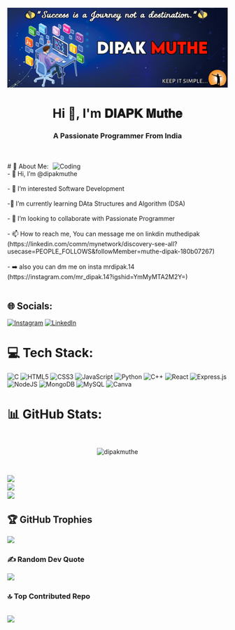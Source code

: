 ![logo](https://github.com/dipakmuthe/dipakmuthe/blob/main/banner2.jpg )
<h1 align="center">Hi 👋, I'm 𝐃𝐈𝐀𝐏𝐊 𝐌𝐮𝐭𝐡𝐞</h1>
<h3 align="center">A Passionate Programmer From India</h3>
<br>



<br>
<img align="right" alt="Coding" width="400" src="https://media.tenor.com/rePDfDWO3XoAAAAd/hacking.gif">
# 💫 About Me:
- 👋 Hi, I’m @dipakmuthe<br><br>- 👀 I’m interested Software Development<br><br>-🌱 I’m currently learning DAta Structures and Algorithm (DSA)<br> <br>- 💞️ I’m looking to collaborate with Passionate Programmer<br><br>- 📫 How to reach me, You can message me on linkdin muthedipak (https://linkedin.com/comm/mynetwork/discovery-see-all?usecase=PEOPLE_FOLLOWS&followMember=muthe-dipak-180b07267)<br> <br>- ➡️ also you can dm me on insta mrdipak.14 <br> (https://instagram.com/mr_dipak.14?igshid=YmMyMTA2M2Y=)<br>

<br>


## 🌐 Socials:
[![Instagram](https://img.shields.io/badge/Instagram-%23E4405F.svg?logo=Instagram&logoColor=white)](https://instagram.com/mrdipak.14) [![LinkedIn](https://img.shields.io/badge/LinkedIn-%230077B5.svg?logo=linkedin&logoColor=white)](https://linkedin.com/in/muthe) 

# 💻 Tech Stack:
![C](https://img.shields.io/badge/c-%2300599C.svg?style=plastic&logo=c&logoColor=white) ![HTML5](https://img.shields.io/badge/html5-%23E34F26.svg?style=plastic&logo=html5&logoColor=white) ![CSS3](https://img.shields.io/badge/css3-%231572B6.svg?style=plastic&logo=css3&logoColor=white) ![JavaScript](https://img.shields.io/badge/javascript-%23323330.svg?style=plastic&logo=javascript&logoColor=%23F7DF1E) ![Python](https://img.shields.io/badge/python-3670A0?style=plastic&logo=python&logoColor=ffdd54) ![C++](https://img.shields.io/badge/c++-%2300599C.svg?style=plastic&logo=c%2B%2B&logoColor=white) ![React](https://img.shields.io/badge/react-%2320232a.svg?style=plastic&logo=react&logoColor=%2361DAFB) ![Express.js](https://img.shields.io/badge/express.js-%23404d59.svg?style=plastic&logo=express&logoColor=%2361DAFB) ![NodeJS](https://img.shields.io/badge/node.js-6DA55F?style=plastic&logo=node.js&logoColor=white) ![MongoDB](https://img.shields.io/badge/MongoDB-%234ea94b.svg?style=plastic&logo=mongodb&logoColor=white) ![MySQL](https://img.shields.io/badge/mysql-%2300f.svg?style=plastic&logo=mysql&logoColor=white) ![Canva](https://img.shields.io/badge/Canva-%2300C4CC.svg?style=plastic&logo=Canva&logoColor=white)

# 📊 GitHub Stats:
<br>
<p align="center"> <img src="https://komarev.com/ghpvc/?username=dipakmuthe&label=Profile+views&color=0e75b6&style=flat" alt="dipakmuthe"/></p>
<br>

![](https://github-readme-stats.vercel.app/api?username=dipakmuthe&theme=blue-green&hide_border=false&include_all_commits=false&count_private=true)<br/>
![](https://github-readme-streak-stats.herokuapp.com/?user=dipakmuthe&theme=blue-green&hide_border=false)<br/>
![](https://github-readme-stats.vercel.app/api/top-langs/?username=dipakmuthe&theme=blue-green&hide_border=false&include_all_commits=false&count_private=true&layout=compact)



## 🏆 GitHub Trophies
![](https://github-profile-trophy.vercel.app/?username=dipakmuthe&theme=buddhism&no-frame=false&no-bg=true&margin-w=4)


### ✍️ Random Dev Quote
![](https://quotes-github-readme.vercel.app/api?type=horizontal&theme=radical)


### 🔝 Top Contributed Repo
![](https://github-contributor-stats.vercel.app/api?username=dipakmuthe&limit=7&theme=blue-green&combine_all_yearly_contributions=true)
---



